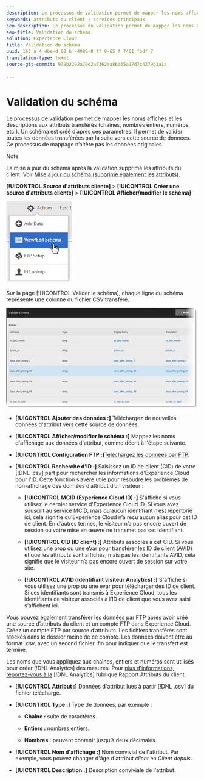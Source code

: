 ```yaml
---
description: Le processus de validation permet de mapper les noms affichés et les descriptions aux attributs transférés (chaînes, nombres entiers, numéros, etc.). Un schéma est créé d’après ces paramètres. Il permet de valider toutes les données transférées par la suite vers cette source de données. Ce processus de mappage n’altère pas les données originales.
keywords: attributs du client ; services principaux
seo-description: Le processus de validation permet de mapper les noms affichés et les descriptions aux attributs transférés (chaînes, nombres entiers, numéros, etc.). Un schéma est créé d’après ces paramètres. Il permet de valider toutes les données transférées par la suite vers cette source de données. Ce processus de mappage n’altère pas les données originales.
seo-title: Validation du schéma
solution: Experience Cloud
title: Validation du schéma
uuid: 163 a 4 dbe-d 60 b -4089-8 ff 8-65 f 7461 fbdf 7
translation-type: tm+mt
source-git-commit: 979b2202a70e2a5362aa86a65a17d7c4279b3a1a

---
```



# Validation du schéma

Le processus de validation permet de mapper les noms affichés et les descriptions aux attributs transférés (chaînes, nombres entiers, numéros, etc.). Un schéma est créé d’après ces paramètres. Il permet de valider toutes les données transférées par la suite vers cette source de données. Ce processus de mappage n’altère pas les données originales.


>[!NOTE]
>
>La mise à jour du schéma après la validation supprime les attributs du client. Voir [Mise à jour du schéma (supprime également les attributs)](../attributes/t-crs-usecase.md#task_6568898BB7C44A42ABFB86532B89063C).


**[!UICONTROL Source d&#39;attributs cliente]** &gt; **[!UICONTROL Créer une source d&#39;attributs cliente]** &gt; **[!UICONTROL Afficher/modifier le schéma]**

![](assets/view_edit_schema.png)

Sur la page [!UICONTROL Valider le schéma], chaque ligne du schéma représente une colonne du fichier CSV transféré.

![](assets/06_crs_usecase.png)

* **[!UICONTROL Ajouter des données :]** Téléchargez de nouvelles données d&#39;attribut vers cette source de données.

* **[!UICONTROL Afficher/modifier le schéma :]** Mappez les noms d&#39;affichage aux données d&#39;attribut, comme décrit à l&#39;étape suivante.

* **[!UICONTROL Configuration FTP :]**[Téléchargez les données par FTP](../attributes/t-upload-attributes-ftp.md#task_591C3B6733424718A62453D2F8ADF73B).

* **[!UICONTROL Recherche d&#39;ID :]** Saisissez un ID de client (CID) de votre [!DNL .csv] part pour rechercher les informations d&#39;Experience Cloud pour l&#39;ID. Cette fonction s’avère utile pour résoudre les problèmes de non-affichage des données d’attribut d’un visiteur :

   * **[!UICONTROL MCID (Experience Cloud ID) :]** S&#39;affiche si vous utilisez le dernier service d&#39;Experience Cloud ID. Si vous avez souscrit au service MCID, mais qu’aucun identifiant n’est répertorié ici, cela signifie qu’Experience Cloud n’a reçu aucun alias pour cet ID de client. En d’autres termes, le visiteur n’a pas encore ouvert de session ou votre mise en œuvre ne transmet pas cet identifiant.

   * **[!UICONTROL CID (ID client) :]** Attributs associés à cet CID. Si vous utilisez une prop ou une eVar pour transférer les ID de client (AVID) et que les attributs sont affichés, mais pas les identifiants AVID, cela signifie que le visiteur n’a pas encore ouvert de session sur votre site.

   * **[!UICONTROL AVID (identifiant visiteur Analytics) :]** S&#39;affiche si vous utilisez une prop ou une evar pour télécharger des ID de client. Si ces identifiants sont transmis à Experience Cloud, tous les identifiants de visiteur associés à l’ID de client que vous avez saisi s’affichent ici.






Vous pouvez également transférer les données par FTP après avoir créé une source d’attributs du client et un compte FTP dans Experience Cloud. Créez un compte FTP par source d’attributs. Les fichiers transférés sont stockés dans le dossier racine de ce compte. Les données doivent être au format .csv, avec un second fichier .fin pour indiquer que le transfert est terminé.

Les noms que vous appliquez aux chaînes, entiers et numéros sont utilisés pour créer [!DNL Analytics] des mesures. Pour [plus d&#39;informations, reportez-vous à la](https://marketing.adobe.com/resources/help/en_US/reference/?f=reports_customer_attributes) [!DNL Analytics] rubrique Rapport Attributs du client.

* **[!UICONTROL Attribut :]** Données d&#39;attribut lues à partir [!DNL .csv] du fichier téléchargé.

* **[!UICONTROL Type :]** Type de données, par exemple :

   * **Chaîne :** suite de caractères.

   * **Entiers :** nombres entiers.

   * **Nombres :** peuvent contenir jusqu’à deux décimales.




* **[!UICONTROL Nom d&#39;affichage :]** Nom convivial de l&#39;attribut. Par exemple, vous pouvez changer d&#39;âge d&#39;attribut *client* en *Client depuis*.

* **[!UICONTROL Description :]** Description conviviale de l&#39;attribut.




